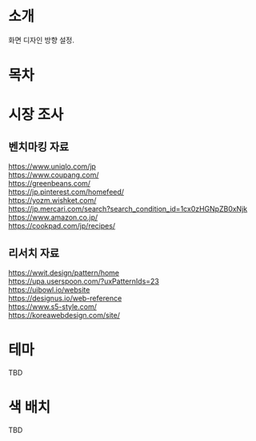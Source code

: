 # 소개 <!-- omit in toc -->
화면 디자인 방향 설정.

# 목차 <!-- omit in toc -->

# 시장 조사 <!-- 250318 이미지와 표로 정리하기 -->
## 벤치마킹 자료
https://www.uniqlo.com/jp<br/>
https://www.coupang.com/<br/>
https://greenbeans.com/<br/>
https://jp.pinterest.com/homefeed/<br/>
https://yozm.wishket.com/<br/>
https://jp.mercari.com/search?search_condition_id=1cx0zHGNpZB0xNjk<br/>
https://www.amazon.co.jp/<br/>
https://cookpad.com/jp/recipes/

## 리서치 자료
https://wwit.design/pattern/home<br/>
https://upa.userspoon.com/?uxPatternIds=23<br/>
https://uibowl.io/website<br/>
https://designus.io/web-reference<br/>
https://www.s5-style.com/<br/>
https://koreawebdesign.com/site/

# 테마
TBD

# 색 배치
TBD